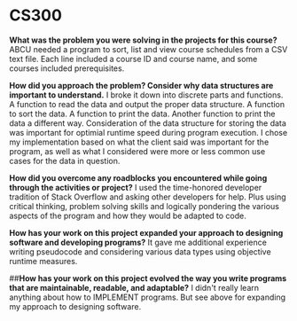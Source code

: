 # CS300

**What was the problem you were solving in the projects for this course?**
ABCU needed a program to sort, list and view course schedules from a CSV text file. Each line included a course ID and course name, and some courses included prerequisites.

**How did you approach the problem? Consider why data structures are important to understand.**
I broke it down into discrete parts and functions. A function to read the data and output the proper data structure. A function to sort the data. A function to print the data. Another function to print the data a different way. Consideration of the data structure for storing the data was important for optimial runtime speed during program execution. I chose my implementation based on what the client said was important for the program, as well as what I considered were more or less common use cases for the data in question.

**How did you overcome any roadblocks you encountered while going through the activities or project?**
I used the time-honored developer tradition of Stack Overflow and asking other developers for help. Plus using critical thinking, problem solving skills and logically pondering the various aspects of the program and how they would be adapted to code.

**How has your work on this project expanded your approach to designing software and developing programs?**
It gave me additional experience writing pseudocode and considering various data types using objective runtime measures.

##**How has your work on this project evolved the way you write programs that are maintainable, readable, and adaptable?**
I didn't really learn anything about how to IMPLEMENT programs. But see above for expanding my approach to designing software.
